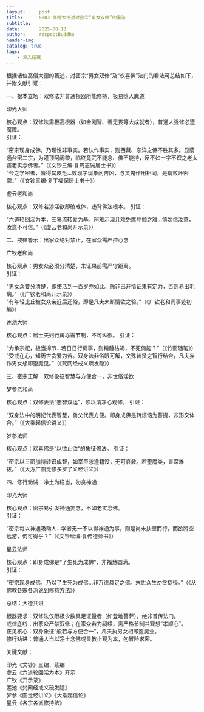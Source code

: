 ```yaml
---
layout:     post
title:      S003-高僧大德对对密宗“男女双修”的看法
subtitle:   
date:       2025-08-18
author:     respectBuddha
header-img: 
catalog: true
tags:
    - 深入经藏
---
```


根据诸位高僧大德的著述，对密宗“男女双修”及“欢喜佛”法门的看法可总结如下，并附文献引证：

一、根本立场：双修法非普通根器所能修持，极易堕入魔道


印光大师

核心观点：双修法需极高根器（如金刚智、善无畏等大成就者），普通人强修必遭魔障。  
引证：

“密宗现身成佛，乃理性非事实。若认作事实，则西藏、东洋之佛不胜其多。显荫通台密二宗，为灌顶阿阇黎，临终竟咒不能念、佛不能持，反不如一字不识之老太婆老实念佛者。”（《文钞三编·复周志诚居士书》）  
“今之学密者，皆得其皮毛…效现字现象问吉凶，与灵鬼作用相同。是谓败坏密宗。”（《文钞三编·复丁福保居士书十》）


虚云老和尚

核心观点：双修若涉淫欲即破戒体，违背佛法根本。
引证：

“六道轮回淫为本，三界流转爱为基。阿难示现几难免摩登伽之难…慎勿信汝意，汝意不可信。”（《虚云老和尚开示录》）


二、戒律警示：出家众绝对禁止，在家众需严控心念

广钦老和尚

核心观点：男女众必须分清楚，未证果前需严守距离。  
引证：

“男女众要分清楚，即使活到一百岁亦如此。除非已开悟证果有定力，否则易出毛病。”（《广钦老和尚开示录》）  
“有年轻比丘被女众亲近后还俗，即是凡夫未断情欲之验。”（《广钦老和尚事迹初编》）

莲池大师

核心观点：居士夫妇行房亦需节制，不可纵欲。
引证：

“为承宗祀，极当撙节…若日日行房事，则精髓枯竭，不死何能？”（《竹窗随笔》）  
“受戒在心，知历世贪爱为苦。双身法非俗眼可解，文殊普贤之智行结合，凡夫妄作男女想即堕魔见。”（《梵网经戒义疏发隐》）

三、密宗正解：双修象征智慧与方便合一，非世俗淫欲


梦参老和尚

核心观点：双修表法“悲智双运”，须以清净心观修。
引证：

“双身法中的明妃代表智慧，勇父代表方便。即身成佛是转烦恼为菩提，非形交体合。”（《大乘起信论讲义》）



梦参法师

核心观点：欢喜佛是“以欲止欲”的象征修法。
引证：

“密宗以三密加持转识成智，如宰臣忽逢籍没，无可哀救。若堕魔类，害深难拔。”（《大方广圆觉修多罗了义经讲义》）


四、修行劝诫：净土为稳当，勿贪神通


印光大师

核心观点：密宗易引发神通妄念，不如老实念佛。  
引证：

“密宗每以神通吸动人…学者无一不以得神通为事，则是尚未扶壁而行，而欲腾空远游，何可得乎？”（《文钞续编·复传德师书》）


星云法师

核心观点：即身成佛是“了生死为成佛”，非福慧圆满。  
引证：

“密宗现身成佛，乃以了生死为成佛…非万德具足之佛。末世众生勿贪捷径。”（《从佛教各宗各派说到修持方法》）


总结：大德共识

根器要求：双修法仅限极少数具足证量者（如登地菩萨），绝非普传法门。  
戒律底线：出家众严禁双修；在家众若为嗣续，需严格节制并观想“孝顺心”。  
正见核心：双身象征“般若与方便合一”，凡夫执男女相即堕魔业。  
修行劝进：普通人当以净土念佛或显教止观为本，勿冒险求密。  


关键文献：

印光《文钞》三编、续编  
虚云《六道轮回淫为本》开示    
广钦《开示录》  
莲池《梵网经戒义疏发隐》    
梦参《圆觉经讲义》《大乘起信论》  
星云《各宗各派修持法》